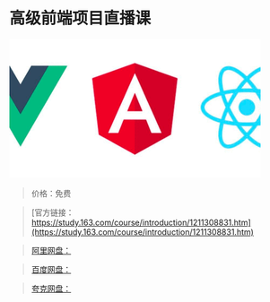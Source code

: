 # 高级前端项目直播课

![img](../../../assets/study163/free/c862500716204540962fd53ab1131c3c.png)

> 价格：免费

> [官方链接：https://study.163.com/course/introduction/1211308831.htm](https://study.163.com/course/introduction/1211308831.htm)

> [阿里网盘：]()

> [百度网盘：]()

> [夸克网盘：]()
